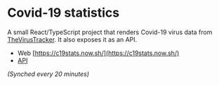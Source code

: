 # Covid-19 statistics

A small React/TypeScript project that renders Covid-19 virus data from [TheVirusTracker](https://thevirustracker.com/). It also exposes it as an API.

* Web [https://c19stats.now.sh/](https://c19stats.now.sh/)
* [API](https://c19stats.now.sh/#api)

_(Synched every 20 minutes)_